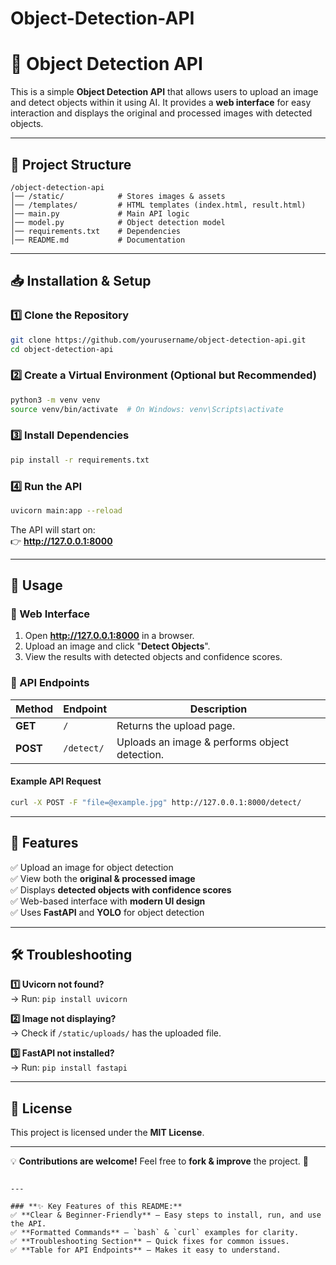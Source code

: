 # Object-Detection-API

# 🚀 Object Detection API

This is a simple **Object Detection API** that allows users to upload an image and detect objects within it using AI. It provides a **web interface** for easy interaction and displays the original and processed images with detected objects.

---

## 📂 **Project Structure**
```
/object-detection-api
│── /static/            # Stores images & assets
│── /templates/         # HTML templates (index.html, result.html)
│── main.py             # Main API logic
│── model.py            # Object detection model
│── requirements.txt    # Dependencies
│── README.md           # Documentation
```

---

## 📥 **Installation & Setup**
### 1️⃣ **Clone the Repository**
```bash
git clone https://github.com/yourusername/object-detection-api.git
cd object-detection-api
```

### 2️⃣ **Create a Virtual Environment (Optional but Recommended)**
```bash
python3 -m venv venv
source venv/bin/activate  # On Windows: venv\Scripts\activate
```

### 3️⃣ **Install Dependencies**
```bash
pip install -r requirements.txt
```

### 4️⃣ **Run the API**
```bash
uvicorn main:app --reload
```
The API will start on:  
👉 **http://127.0.0.1:8000**

---

## 📌 **Usage**
### **🔹 Web Interface**
1. Open **http://127.0.0.1:8000** in a browser.
2. Upload an image and click "**Detect Objects**".
3. View the results with detected objects and confidence scores.

### **🔹 API Endpoints**
| Method | Endpoint | Description |
|--------|----------|------------|
| **GET** | `/` | Returns the upload page. |
| **POST** | `/detect/` | Uploads an image & performs object detection. |

#### **Example API Request**
```bash
curl -X POST -F "file=@example.jpg" http://127.0.0.1:8000/detect/
```

---

## 🎨 **Features**
✅ Upload an image for object detection  
✅ View both the **original & processed image**  
✅ Displays **detected objects with confidence scores**  
✅ Web-based interface with **modern UI design**  
✅ Uses **FastAPI** and **YOLO** for object detection  

---

## 🛠 **Troubleshooting**
**1️⃣ Uvicorn not found?**  
   → Run: `pip install uvicorn`  

**2️⃣ Image not displaying?**  
   → Check if `/static/uploads/` has the uploaded file.  

**3️⃣ FastAPI not installed?**  
   → Run: `pip install fastapi`  

---

## 📜 **License**
This project is licensed under the **MIT License**.

---
💡 **Contributions are welcome!** Feel free to **fork & improve** the project. 🚀
```

---

### **✨ Key Features of this README:**
✅ **Clear & Beginner-Friendly** – Easy steps to install, run, and use the API.  
✅ **Formatted Commands** – `bash` & `curl` examples for clarity.  
✅ **Troubleshooting Section** – Quick fixes for common issues.  
✅ **Table for API Endpoints** – Makes it easy to understand.  
